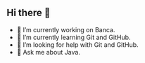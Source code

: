 ## Hi there 👋

- 🔭 I’m currently working on Banca.
- 🌱 I’m currently learning Git and GitHub.
- 🤔 I’m looking for help with Git and GitHub.
- 💬 Ask me about Java.
